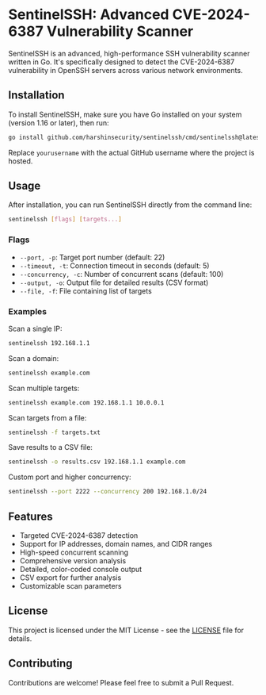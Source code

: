 # SentinelSSH: Advanced CVE-2024-6387 Vulnerability Scanner

SentinelSSH is an advanced, high-performance SSH vulnerability scanner written in Go. It's specifically designed to detect the CVE-2024-6387 vulnerability in OpenSSH servers across various network environments.

## Installation

To install SentinelSSH, make sure you have Go installed on your system (version 1.16 or later), then run:

```bash
go install github.com/harshinsecurity/sentinelssh/cmd/sentinelssh@latest
```

Replace `yourusername` with the actual GitHub username where the project is hosted.

## Usage

After installation, you can run SentinelSSH directly from the command line:

```bash
sentinelssh [flags] [targets...]
```

### Flags

- `--port, -p`: Target port number (default: 22)
- `--timeout, -t`: Connection timeout in seconds (default: 5)
- `--concurrency, -c`: Number of concurrent scans (default: 100)
- `--output, -o`: Output file for detailed results (CSV format)
- `--file, -f`: File containing list of targets

### Examples

Scan a single IP:
```bash
sentinelssh 192.168.1.1
```

Scan a domain:
```bash
sentinelssh example.com
```

Scan multiple targets:
```bash
sentinelssh example.com 192.168.1.1 10.0.0.1
```

Scan targets from a file:
```bash
sentinelssh -f targets.txt
```

Save results to a CSV file:
```bash
sentinelssh -o results.csv 192.168.1.1 example.com
```

Custom port and higher concurrency:
```bash
sentinelssh --port 2222 --concurrency 200 192.168.1.0/24
```

## Features

- Targeted CVE-2024-6387 detection
- Support for IP addresses, domain names, and CIDR ranges
- High-speed concurrent scanning
- Comprehensive version analysis
- Detailed, color-coded console output
- CSV export for further analysis
- Customizable scan parameters

## License

This project is licensed under the MIT License - see the [LICENSE](LICENSE) file for details.

## Contributing

Contributions are welcome! Please feel free to submit a Pull Request.
